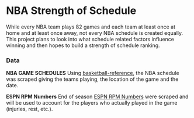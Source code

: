 ﻿# NBA Strength of Schedule
 
While every NBA team plays 82 games and each team at least once at home and at least once away, not every NBA schedule is created equally. This project plans to look into what schedule related factors influence winning and then hopes to build a strength of schedule ranking.

### Data
**NBA GAME SCHEDULES**
Using [basketball-reference](https://www.basketball-reference.com/), the NBA schedule was scraped giving the teams playing, the location of the game and the date.

**ESPN RPM Numbers**
End of season [ESPN RPM Numbers](http://www.espn.com/nba/statistics/rpm) were scraped and will be used to account for the players who actually played in the game (injuries, rest, etc.).
